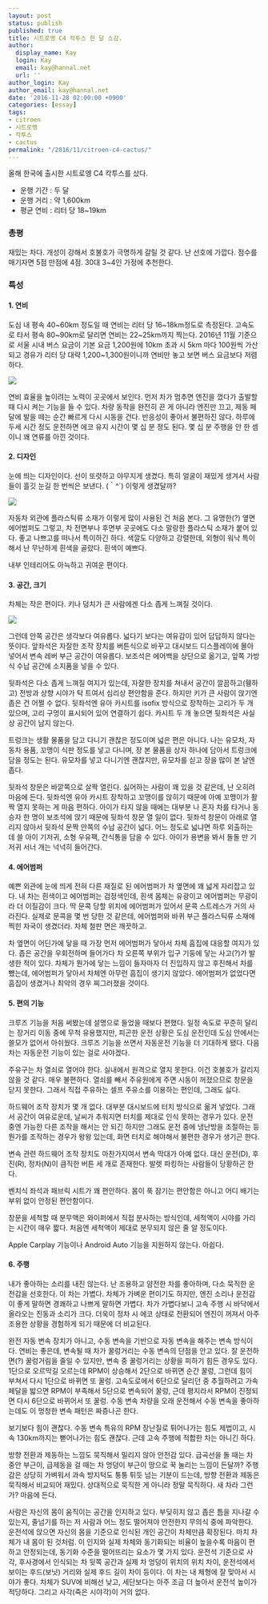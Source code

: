 ```yaml
---
layout: post
status: publish
published: true
title: 시트로엥 C4 칵투스 한 달 소감.
author:
  display_name: Kay
  login: Kay
  email: kay@hannal.net
  url: ''
author_login: Kay
author_email: kay@hannal.net
date: '2016-11-28 02:00:00 +0900'
categories: [essay]
tags:
- citroen
- 시트로엥
- 칵투스
- cactus
permalink: "/2016/11/citroen-c4-cactus/"
---
```


올해 한국에 출시한 시트로엥 C4 칵투스를 샀다.

- 운행 기간 : 두 달
- 운행 거리 : 약 1,600km
- 평균 연비 : 리터 당 18~19km

### 총평

재밌는 차다. 개성이 강해서 호불호가 극명하게 갈릴 것 같다. 난 선호에 가깝다. 점수를 매기자면 5점 만점에 4점. 30대 3~4인 가정에 추천한다.

### 특성

#### 1. 연비

도심 내 평속 40~60km 정도일 때 연비는 리터 당 16~18km정도로 측정된다. 고속도로 타서 평속 80~90km로 달리면 연비는 22~25km까지 찍는다. 2016년 11월 기준으로 서울 시내 버스 요금이 기본 요금 1,200원에 10km 초과 시 5km 마다 100원씩 가산되고 경유가 리터 당 대략 1,200~1,300원이니까 연비만 놓고 보면 버스 요금보다 저렴하다.

![](/assets/uploads/2016/11/c4-cactus-fuel-efficient.jpg)

연비 효율을 높이려는 노력이 곳곳에서 보인다. 먼저 차가 멈추면 엔진을 껐다가 출발할 때 다시 켜는 기능을 들 수 있다. 차량 동작을 완전히 끈 게 아니라 엔진만 끄고, 제동 페달에 발을 떼는 순간 빠르게 다시 시동을 건다. 반응성이 좋아서 불편하진 않다. 하루에 두세 시간 정도 운전하면 에코 유지 시간이 몇 십 분 정도 된다. 몇 십 분 주행을 안 한 셈이니 꽤 연류를 아낀 것이다.


#### 2. 디자인

눈에 띄는 디자인이다. 선이 또렷하고 야무지게 생겼다. 특히 얼굴이 재밌게 생겨서 사람들이 흘깃 눈길 한 번씩은 보낸다. (｀^´) 이렇게 생겼달까?

![](/assets/uploads/2016/11/c4-cactus-front.jpg)

자동차 외관에 플라스틱류 소재가 이렇게 많이 사용된 건 처음 본다. 그 유명한(?) 옆면 에어범퍼도 그렇고, 차 전면부나 후면부 곳곳에도 다소 말랑한 플라스틱 소재가 붙어 있다. 좋고 나쁘고를 떠나서 특이하긴 하다. 색깔도 다양하고 강렬한데, 외형이 워낙 특이해서 난 무난하게 흰색을 골랐다. 흰색이 예쁘다.

내부 인테리어도 아늑하고 귀여운 편이다.


#### 3. 공간, 크기

차체는 작은 편이다. 키나 덩치가 큰 사람에겐 다소 좁게 느껴질 것이다.

![](/assets/uploads/2016/11/c4-cactus-size.jpg)

그런데 안쪽 공간은 생각보다 여유롭다. 넓다기 보다는 여유감이 있어 답답하지 않다는 뜻이다. 앞좌석은 자잘한 조작 장치를 버튼식으로 바꾸고 대시보드 디스플레이에 몰아 넣어서 변속 레버 부근 공간이 여유롭다. 보조석은 에어백을 상단으로 옮기고, 앞쪽 가방식 수납 공간에 소지품을 넣을 수 있다.

뒷좌석은 다소 좁게 느껴질 여지가 있는데, 자잘한 장치를 쳐내서 공간이 깔끔하고(휑하고) 전방과 상향 시야가 탁 트여서 심리상 편안함을 준다. 하지만 키가 큰 사람이 앉기엔 좁은 건 어쩔 수 없다. 뒷좌석엔 유아 카시트를 isofix 방식으로 장착하는 고리가 두 개 있으며, 고리 구멍이 표시되어 있어 연결하기 쉽다. 카시트 두 개 놓으면 뒷좌석은 사실상 공간이 남지 않는다.

트렁크는 생활 물품을 담고 다니기 괜찮은 정도이며 넓은 편은 아니다. 나는 유모차, 자동차 용품, 꼬맹이 식판 정도를 넣고 다니며, 장 본 물품을 상자 하나에 담아서 트렁크에 담을 정도는 된다. 유모차를 넣고 다니기엔 괜찮지만, 유모차를 싣고 장을 많이 본 날엔 좁다.

뒷좌석 창문은 바깥쪽으로 살짝 열린다. 싫어하는 사람이 꽤 있을 것 같은데, 난 오히려 마음에 든다. 뒷좌석엔 유아 카시트 장착하고 꼬맹이를 앉히기 때문에 아예 꼬맹이가 활짝 열지 못하는 게 마음 편하다. 아이가 타지 않을 때에는 대부분 나 혼자 차를 타거나 동승자 한 명이 보조석에 앉기 때문에 뒷좌석 창문 열 일이 없다. 뒷좌석 창문이 아래로 열리지 않아서 뒷좌석 문짝 안쪽의 수납 공간이 넓다. 어느 정도로 넓냐면 하루 외출하는 데 쓸 아이 기저귀, 소형 우유팩, 간식통을 담을 수 있다. 아이가 용변을 봐서 돌돌 만 기저귀 서너 개는 넉넉히 들어간다.


#### 4. 에어범퍼

예쁜 외관에 눈에 띄게 전혀 다른 재질로 된 에어범퍼가 차 옆면에 꽤 넓게 자리잡고 있다. 내 차는 흰색이고 에어범퍼는 검정색인데, 흰색 몸체는 유광이고 에어범퍼는 무광이라 더 이질감이 크다. 딱 문콕 당할 위치에 에어범퍼가 있어서 문콕 스트레스가 거의 사라진다. 실제로 문콕을 몇 번 당한 것 같은데, 에어범퍼와 바퀴 부근 플라스틱류 소재에 찍힌 자국이 생겼더라. 차체 철판 면은 깨끗하고.

차 옆면이 어딘가에 닿을 때 가장 먼저 에어범퍼가 닿아서 차체 흠집에 대응할 여지가 있다. 좁은 공간을 우회전하며 들어가다 차 오른쪽 부위가 입구 기둥에 닿는 사고(?)가 발생한 적이 있다. 차체가 뭔가에 닿는 느낌이 들자마자 더 진입하지 않고 후진해서 차를 뺐는데, 에어범퍼가 닿아서 차체엔 아무런 흠집이 생기지 않았다. 에어범퍼가 없었다면 흠집이 생겼거나 최악의 경우 찌그러졌을 것이다.


#### 5. 편의 기능

크루즈 기능을 처음 써봤는데 설명으로 들었을 때보다 편했다. 일정 속도로 꾸준히 달리는 장거리 이동 중에 무척 유용했지만, 피곤한 운전 상황은 도심 운전인데 도심 안에서는 쓸모가 없어서 아쉬웠다. 크루즈 기능을 쓰면서 자동운전 기능을 더 기대하게 됐다. 다음 차는 자동운전 기능이 있는 걸로 사야겠다.

주유구는 차 열쇠로 열어야 한다. 실내에서 원격으로 열지 못한다. 이건 호불호가 갈리지 않을 것 같다. 매우 불편하다. 열쇠를 빼서 주유원에게 주면 시동이 꺼졌으므로 창문을 닫지 못한다. 그래서 직접 주유하는 셀프 주유소를 이용하는 편인데, 그래도 싫다.

하드웨어 조작 장치가 몇 개 없다. 대부분 대시보드에 터치 방식으로 옮겨 넣었다. 그래서 공간이 여유로운데, 날씨가 추워지면 터치를 제대로 인식 못하는 경우가 있다. 운전 중엔 가능한 다른 조작을 해서는 안 되긴 하지만 그래도 운전 중에 냉난방을 조절하는 등 뭔가를 조작하는 경우가 왕왕 있는데, 화면 터치로 해야해서 불편한 경우가 생기곤 한다.

변속 관련 하드웨어 조작 장치도 마찬가지여서 변속 막대가 아예 없다. 대신 운전(D), 후진(R), 정차(N)이 큼직한 버튼 세 개로 존재한다. 발렛 파킹하는 사람들이 당황하곤 한다.

벤치식 좌석과 패브릭 시트가 꽤 편안하다. 몸이 푹 잠기는 편안함은 아니고 어디 배기는 부위 없이 안정된 편안함이다.

창문을 세척할 때 분무액은 와이퍼에서 직접 분사하는 방식인데, 세척액이 시야를 가리는 시간이 매우 짧다. 처음엔 세척액이 제대로 분무되지 않은 줄 알 정도이다.

Apple Carplay 기능이나 Android Auto 기능을 지원하지 않는다. 아쉽다.


#### 6. 주행

내가 좋아하는 소리를 내진 않는다. 난 조용하고 얌전한 차를 좋아하며, 다소 묵직한 운전감을 선호한다. 이 차는 가볍다. 차체가 가벼운 편이기도 하지만, 엔진 소리나 운전감이 좋게 말하면 경쾌하고 나쁘게 말하면 가볍다. 차가 가볍다보니 고속 주행 시 바닥에서 올라오는 진동과 소리가 크다. 더욱이 정차 시 에코 상태로 전환되어 엔진이 꺼져서 아주 조용한 상황을 경험하게 되기 때문에 더 비교된다.

완전 자동 변속 장치가 아니고, 수동 변속을 기반으로 자동 변속을 해주는 변속 방식이다. 연비는 좋은데, 변속될 때 차가 꿀렁거리는 수동 변속의 단점을 안고 있다. 잘 운전하면(?) 꿀렁거림을 줄일 수 있지만, 변속 중 꿀렁거리는 상황을 피하기 힘든 경우도 있다. 1단으로 오르막길 오르는데 RPM이 상승해서 2단으로 바뀌면 순간 꿀렁, 그런데 힘이 부쳐서 다시 1단으로 바뀌면 또 꿀렁. 고속도로에서 6단으로 달리던 중 추월하려고 가속 페달을 밟으면 RPM이 부족해서 5단으로 변속되어 꿀렁, 근데 평지라서 RPM이 진정되면 다시 6단으로 바뀌어서 또 꿀렁. 수동 변속 차량을 오래 운전해서 수동 변속을 좋아하는데도 이 멍청한 변속 패턴은 짜증나곤 한다.

보기보다 힘이 괜찮다. 수동 변속 특유의 RPM 장난질로 튀어나가는 힘도 제법이고, 시속 130km까지는 뻗어나가는 힘도 괜찮다. 근데 고속 주행에 적합한 차는 아니긴 하다.

방향 전환과 제동하는 느낌도 묵직해서 밀리지 않아 안전감 있다. 급곡선을 돌 때는 차 중안 부근이, 급제동을 걸 때는 차 엉덩이 부근이 땅으로 꾹 눌리는 느낌이 든달까? 주행감은 상당히 가벼워서 과속 방지턱도 퉁퉁 튀듯 넘는 기분이 드는데, 방향 전환과 제동은 묵직해서 비교되어 재밌다. 상대적으로 묵직한 게 아니라 정말 묵직하다. 새 차라 그런가? 마음에 든다.

사람은 자신의 몸이 움직이는 공간을 인지하고 있다. 부딪히지 않고 좁은 틈을 지나갈 수 있는지, 줄넘기를 하는 저 사람과 어느 정도 떨어져야 안전한지 무의식 중에 파악한다. 운전석에 앉으면 자신의 몸을 기준으로 인식된 개인 공간이 차체만큼 확장된다. 마치 차체가 내 몸이 된 것처럼. 이 인지와 실제 차체와 동기화되는 비율이 높을수록 마음이 편하고 안정되는데, 동기화 수준을 떨어뜨리는 요소가 몇 가지 있다. 운전석 기준으로 사각, 후사경에서 인식되는 차 뒷쪽 공간과 실제 차 엉덩이 위치의 위치 차이, 운전석에서 보이는 후드(보닛) 거리와 실제 후드 길이 차이 등이다. 이 차는 내 체형에 잘 맞아서 시야가 좋다. 차체가 SUV에 비해선 낮고, 세단보다는 아주 조금 더 높아서 운전석 높이가 적당하다. 그리고 사각(죽은 시야각)이 거의 없다.
